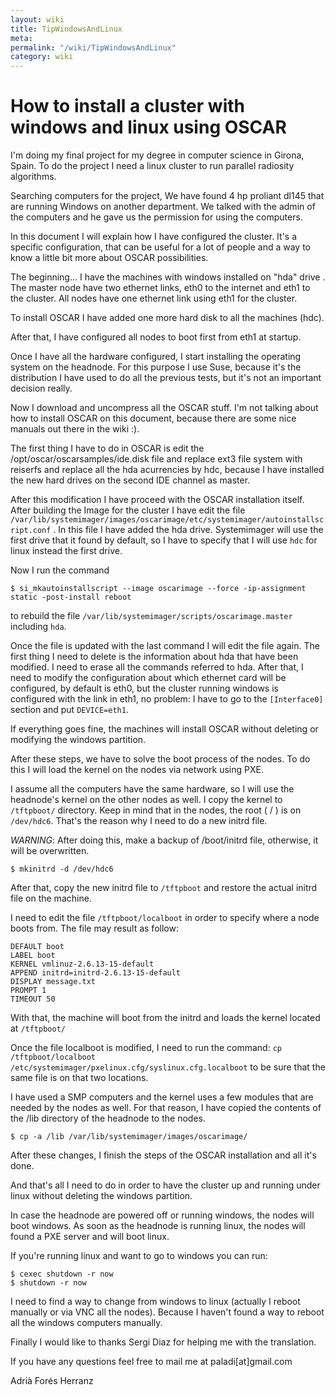 ```yaml
---
layout: wiki
title: TipWindowsAndLinux
meta: 
permalink: "/wiki/TipWindowsAndLinux"
category: wiki
---
```

<!-- Name: TipWindowsAndLinux -->
<!-- Version: 1 -->
<!-- Author: jparpail -->

# How to install a cluster with windows and linux using OSCAR

I'm doing my final project for my degree in computer science in Girona, Spain. To do the project I need a linux cluster to run parallel radiosity algorithms. 

Searching computers for the project, We have found 4 hp proliant dl145 that are running Windows on another department. We talked with the admin of the computers and he gave us the permission for using the computers.

In this document I will explain how I have configured the cluster. It's a specific configuration, that can be useful for a lot of people and a way to know a little bit more about OSCAR possibilities.

The beginning... I have the machines with windows installed on "hda" drive . The master node have two ethernet links, eth0 to the internet and eth1 to the cluster. All nodes have one ethernet link using  eth1 for the cluster.

To install OSCAR I have added one more hard disk to all the machines (hdc).

After that, I have configured all nodes to boot first from eth1 at startup.

Once I have all the hardware configured, I start installing the operating system on the headnode. For this purpose I use Suse, because it's the distribution I have used to do all the previous tests, but it's not an important decision really.

Now I download and uncompress all the OSCAR stuff. I'm not talking about how to install OSCAR on this document, because there are some nice manuals out there in the wiki :).

The first thing I have to do in OSCAR is edit the /opt/oscar/oscarsamples/ide.disk file and replace  ext3 file system with reiserfs  and replace all the hda acurrencies by hdc, because I have installed the new hard drives on the second IDE channel as master.

After this modification I have proceed with the OSCAR installation itself. After building the Image for the cluster I have edit the file `/var/lib/systemimager/images/oscarimage/etc/systemimager/autoinstallscript.conf` . In this file I have added the hda drive. Systemimager will use the first drive that it found by default, so I have to specify that I will use `hdc` for linux instead the first drive.

Now I run the command 

    $ si_mkautoinstallscript --image oscarimage --force -ip-assignment static -post-install reboot 

to rebuild the file  `/var/lib/systemimager/scripts/oscarimage.master` including `hda`.

Once the file is updated with the last command I will edit  the file again. The first thing I need to delete is the information about hda that have been modified. I need to erase all the commands referred to hda. After that, I need to modify the configuration about which ethernet card will be configured, by default is eth0, but the cluster running windows is configured with the link in eth1, no problem: I have to go to the `[Interface0]` section and  put `DEVICE=eth1`.

If everything goes fine, the machines will install OSCAR without deleting or modifying the windows partition.

After these steps, we have to solve the boot process of the nodes. To do this I will load the kernel on the nodes via network using PXE.

I assume all the computers have the same hardware, so I will use the headnode's kernel on the other nodes as well. I copy the kernel to `/tftpboot/` directory. Keep in mind that  in the nodes, the root ( / ) is on `/dev/hdc6`. That's the reason why I need to do a new initrd file. 

*WARNING*: After doing this, make a backup of /boot/initrd file, otherwise, it will be overwritten.


    $ mkinitrd -d /dev/hdc6

After that, copy the new initrd file to `/tftpboot` and restore the actual initrd file on the machine.

I need to edit the file `/tftpboot/localboot` in order to specify where a node boots from. The file may result as follow:

    DEFAULT boot
    LABEL boot
    KERNEL vmlinuz-2.6.13-15-default
    APPEND initrd=initrd-2.6.13-15-default 
    DISPLAY message.txt
    PROMPT 1
    TIMEOUT 50

With that, the machine will boot from the initrd and loads the kernel located at `/tftpboot/`

Once the file localboot is modified, I need to run the command:   `cp /tftpboot/localboot /etc/systemimager/pxelinux.cfg/syslinux.cfg.localboot` to be sure that the same file is on that two locations.

I have used a SMP computers and the kernel uses a few modules that are needed by  the nodes as well. For that reason, I have copied the contents of the /lib directory of the headnode to the nodes.

    $ cp -a /lib /var/lib/systemimager/images/oscarimage/

After these changes, I finish the steps of the OSCAR installation and all it's done.

And  that's all I need to do in order to have the cluster up and running under linux without deleting the windows partition.

In case the headnode are powered off or running windows, the nodes will boot windows. As soon as the headnode is running linux, the nodes will found a PXE server and will boot linux.

If you're running linux and want to go to windows you can run:

    $ cexec shutdown -r now
    $ shutdown -r now

I need to find a way to  change from windows to linux (actually I reboot manually or via VNC all the nodes). Because I  haven't found a way to reboot all the windows computers manually.

Finally I would like to thanks Sergi Diaz for helping me with the translation.

If you have any questions feel free to mail me at paladi[at]gmail.com

Adrià Forés Herranz